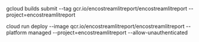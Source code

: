 gcloud builds submit --tag gcr.io/encostreamlitreport/encostreamlitreport --project=encostreamlitreport

cloud run deploy --image qcr.io/encostreamlitreport/encostreamlitreport --platform managed --project=encostreamlitreport --allow-unauthenticated